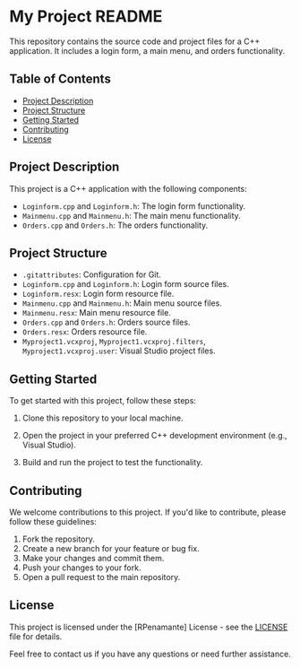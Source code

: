 # My Project README

This repository contains the source code and project files for a C++ application. It includes a login form, a main menu, and orders functionality.

## Table of Contents
- [Project Description](#project-description)
- [Project Structure](#project-structure)
- [Getting Started](#getting-started)
- [Contributing](#contributing)
- [License](#license)

## Project Description

This project is a C++ application with the following components:
- `Loginform.cpp` and `Loginform.h`: The login form functionality.
- `Mainmenu.cpp` and `Mainmenu.h`: The main menu functionality.
- `Orders.cpp` and `Orders.h`: The orders functionality.

## Project Structure

- `.gitattributes`: Configuration for Git.
- `Loginform.cpp` and `Loginform.h`: Login form source files.
- `Loginform.resx`: Login form resource file.
- `Mainmenu.cpp` and `Mainmenu.h`: Main menu source files.
- `Mainmenu.resx`: Main menu resource file.
- `Orders.cpp` and `Orders.h`: Orders source files.
- `Orders.resx`: Orders resource file.
- `Myproject1.vcxproj`, `Myproject1.vcxproj.filters`, `Myproject1.vcxproj.user`: Visual Studio project files.

## Getting Started

To get started with this project, follow these steps:

1. Clone this repository to your local machine.

2. Open the project in your preferred C++ development environment (e.g., Visual Studio).

3. Build and run the project to test the functionality.

## Contributing

We welcome contributions to this project. If you'd like to contribute, please follow these guidelines:

1. Fork the repository.
2. Create a new branch for your feature or bug fix.
3. Make your changes and commit them.
4.  Push your changes to your fork.
5. Open a pull request to the main repository.

## License

This project is licensed under the [RPenamante] License - see the [LICENSE](LICENSE) file for details.

Feel free to contact us if you have any questions or need further assistance.
